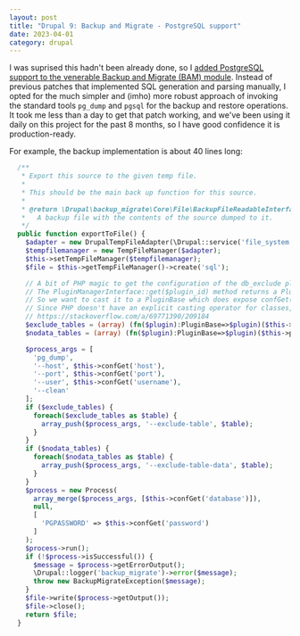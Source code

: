 ```yaml
---
layout: post
title: "Drupal 9: Backup and Migrate - PostgreSQL support"
date: 2023-04-01
category: drupal
---
```

I was suprised this hadn't been already done, so I [added PostgreSQL support to the venerable Backup and Migrate (BAM) module](https://www.drupal.org/project/backup_migrate/issues/2930369). Instead of previous patches that implemented SQL generation and parsing manually, I opted for the much simpler and (imho) more robust approach of invoking the standard tools `pg_dump` and `pgsql` for the backup and restore operations. It took me less than a day to get that patch working, and we've been using it daily on this project for the past 8 months, so I have good confidence it is production-ready.

For example, the backup implementation is about 40 lines long:
```php
  /**
   * Export this source to the given temp file.
   *
   * This should be the main back up function for this source.
   *
   * @return \Drupal\backup_migrate\Core\File\BackupFileReadableInterface
   *   A backup file with the contents of the source dumped to it.
   */
  public function exportToFile() {
    $adapter = new DrupalTempFileAdapter(\Drupal::service('file_system'));
    $tempfilemanager = new TempFileManager($adapter);
    $this->setTempFileManager($tempfilemanager);
    $file = $this->getTempFileManager()->create('sql');

    // A bit of PHP magic to get the configuration of the db_exclude plugin.
    // The PluginManagerInterface::get($plugin_id) method returns a PluginInterface which does not expose the confGet() method.
    // So we want to cast it to a PluginBase which does expose confGet().
    // Since PHP doesn't have an explicit casting operator for classes, we use an inline function whose return type is PluginBase.
    // https://stackoverflow.com/a/69771390/209184
    $exclude_tables = (array) (fn($plugin):PluginBase=>$plugin)($this->plugins()->get('db_exclude'))->confGet('exclude_tables');
    $nodata_tables = (array) (fn($plugin):PluginBase=>$plugin)($this->plugins()->get('db_exclude'))->confGet('nodata_tables');

    $process_args = [
      'pg_dump',
      '--host', $this->confGet('host'),
      '--port', $this->confGet('port'),
      '--user', $this->confGet('username'),
      '--clean'
    ];
    if ($exclude_tables) {
      foreach($exclude_tables as $table) {
        array_push($process_args, '--exclude-table', $table);
      }
    }
    if ($nodata_tables) {
      foreach($nodata_tables as $table) {
        array_push($process_args, '--exclude-table-data', $table);
      }
    }
    $process = new Process(
      array_merge($process_args, [$this->confGet('database')]),
      null,
      [
        'PGPASSWORD' => $this->confGet('password')
      ]
    );
    $process->run();
    if (!$process->isSuccessful()) {
      $message = $process->getErrorOutput();
      \Drupal::logger('backup_migrate')->error($message);
      throw new BackupMigrateException($message);
    }
    $file->write($process->getOutput());
    $file->close();
    return $file;
  }
```
